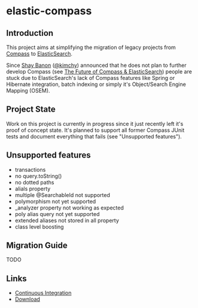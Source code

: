 elastic-compass
===============

Introduction
------------

This project aims at simplifying the migration of legacy projects from 
[Compass](http://www.compass-project.org/) to [ElasticSearch](http://www.elasticsearch.org/).

Since [Shay Banon](http://www.kimchy.org/) ([@kimchy](https://twitter.com/#!/kimchy))
announced that he does not plan to further develop Compass
(see [The Future of Compass & ElasticSearch](http://www.kimchy.org/the_future_of_compass/))
people are stuck due to ElasticSearch's lack of Compass features like Spring or Hibernate
integration, batch indexing or simply it's Object/Search Engine Mapping (OSEM).

Project State
-------------

Work on this project is currently in progress since it just recently left it's proof of 
concept state. It's planned to support all former Compass JUnit tests and document 
everything that fails (see "Unsupported features").

Unsupported features
--------------------

- transactions
- no query.toString()
- no dotted paths
- alials property
- multiple @SearchableId not supported
- polymorphism not yet supported
- _analyzer property not working as expected
- poly alias query not yet supported
- extended aliases not stored in all property
- class level boosting

Migration Guide
---------------

TODO

Links
-----

- [Continuous Integration](https://oss.molindo.at/project.html?projectId=project11)
- [Download](https://oss.sonatype.org/index.html#nexus-search;quick~elastic-compass)
